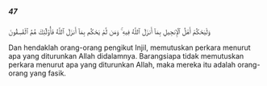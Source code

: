 ##### 47

<span class="ayah">وَلْيَحْكُمْ أَهْلُ ٱلْإِنجِيلِ بِمَآ أَنزَلَ ٱللَّهُ فِيهِ ۚ وَمَن لَّمْ يَحْكُم بِمَآ أَنزَلَ ٱللَّهُ فَأُو۟لَٰٓئِكَ هُمُ ٱلْفَٰسِقُونَ</span>

<span class="ayah_translation">Dan hendaklah orang-orang pengikut Injil, memutuskan perkara menurut apa yang diturunkan Allah didalamnya. Barangsiapa tidak memutuskan perkara menurut apa yang diturunkan Allah, maka mereka itu adalah orang-orang yang fasik.</span>
